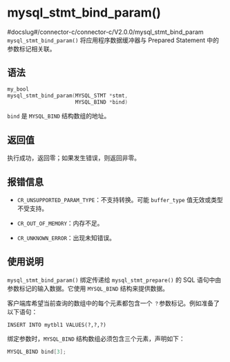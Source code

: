 mysql_stmt_bind_param() 
============================================
#docslug#/connector-c/connector-c/V2.0.0/mysql_stmt_bind_param
`mysql_stmt_bind_param()` 将应用程序数据缓冲器与 Prepared Statement 中的参数标记相关联。

语法 
-----------------------

```c
my_bool
mysql_stmt_bind_param(MYSQL_STMT *stmt,
                      MYSQL_BIND *bind)
```



`bind` 是 `MYSQL_BIND` 结构数组的地址。

返回值 
------------------------

执行成功，返回零；如果发生错误，则返回非零。

报错信息 
-------------------------

* `CR_UNSUPPORTED_PARAM_TYPE`：不支持转换。可能 `buffer_type` 值无效或类型不受支持。

  

* `CR_OUT_OF_MEMORY`：内存不足。

  

* `CR_UNKNOWN_ERROR`：出现未知错误。

  




使用说明 
-------------------------

`mysql_stmt_bind_param()` 绑定传递给 `mysql_stmt_prepare()` 的 SQL 语句中由参数标记的输入数据。它使用 `MYSQL_BIND` 结构来提供数据。 

客户端库希望当前查询的数组中的每个元素都包含一个 `？`参数标记。例如准备了以下语句：

```unknow
INSERT INTO mytbl1 VALUES(?,?,?)
```



绑定参数时，`MYSQL_BIND` 结构数组必须包含三个元素，声明如下：

```c
MYSQL_BIND bind[3];
```


